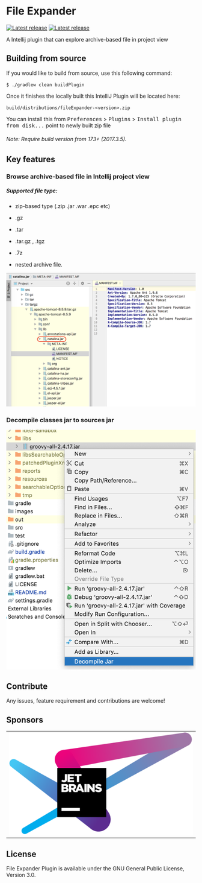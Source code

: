 # File Expander
[![Latest release](https://img.shields.io/jetbrains/plugin/v/11940.svg?colorB=blue&label=File%20Expander&style=popout)](https://plugins.jetbrains.com/plugin/11940-file-expander)
[![Latest release](https://img.shields.io/jetbrains/plugin/d/11940-file-expander.svg?color=brightgreen&label=Downloads&style=popout)](https://plugins.jetbrains.com/plugin/11940-file-expander)

A Intellij plugin that can explore archive-based file in project view

## Building from source
If you would like to build from source, use this following command:

```
$ ./gradlew clean buildPlugin
```

Once it finishes the locally built this IntelliJ Plugin will be located here:

```
build/distributions/fileExpander-<version>.zip
```

You can install this from <kbd>Preferences</kbd> > <kbd>Plugins</kbd> > <kbd>Install plugin from disk...</kbd> point to newly built zip file

###### Note: Require build version from 173+ (2017.3.5).

## Key features

### Browse archive-based file in Intellij project view

##### Supported file type: 
* zip-based type (.zip .jar .war .epc etc)

* .gz

* .tar

* .tar.gz , .tgz

* .7z

* nested archive file.

<img src="https://raw.githubusercontent.com/Camork/file-expander-plugin/master/images/screenshot.png" width="650">

### Decompile classes jar to sources jar
<img src="https://raw.githubusercontent.com/Camork/file-expander-plugin/master/images/decompile.png" width="600">

## Contribute

Any issues, feature requirement and contributions are welcome!

## Sponsors

<table>
      <td>
        <a href="https://www.jetbrains.com/?from=file-expander-plugin" target="_blank">
            <img src="https://raw.githubusercontent.com/Camork/file-expander-plugin/master/images/jetbrains.svg" alt="JetBrains" title="Development powered by JetBrains.">
        </a>
      </td>
</table>

## License

File Expander Plugin is available under the GNU General Public License, Version 3.0.
